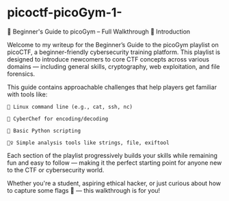 # picoctf-picoGym-1-
🧠 Beginner's Guide to picoGym – Full Walkthrough
🧠 Introduction

Welcome to my writeup for the Beginner’s Guide to the picoGym playlist on picoCTF, a beginner-friendly cybersecurity training platform. This playlist is designed to introduce newcomers to core CTF concepts across various domains — including general skills, cryptography, web exploitation, and file forensics.

This guide contains approachable challenges that help players get familiar with tools like:

    🐧 Linux command line (e.g., cat, ssh, nc)

    🧩 CyberChef for encoding/decoding

    🐍 Basic Python scripting

    🕵️‍♀️ Simple analysis tools like strings, file, exiftool

Each section of the playlist progressively builds your skills while remaining fun and easy to follow — making it the perfect starting point for anyone new to the CTF or cybersecurity world.

Whether you're a student, aspiring ethical hacker, or just curious about how to capture some flags 🏴 — this walkthrough is for you!

